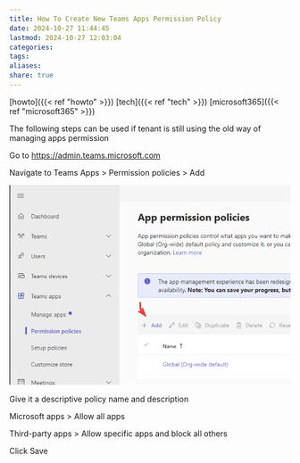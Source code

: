 ```yaml
---
title: How To Create New Teams Apps Permission Policy
date: 2024-10-27 11:44:45
lastmod: 2024-10-27 12:03:04
categories: 
tags: 
aliases: 
share: true
---
```


[howto]({{< ref "howto" >}}) [tech]({{< ref "tech" >}}) [microsoft365]({{< ref "microsoft365" >}})

The following steps can be used if tenant is still using the old way of managing apps permission

Go to https://admin.teams.microsoft.com

Navigate to Teams Apps > Permission policies > Add

![teams-app-permission-policies.png](/images/teams-app-permission-policies.png)

Give it a descriptive policy name and description

Microsoft apps > Allow all apps

Third-party apps > Allow specific apps and block all others

Click Save
